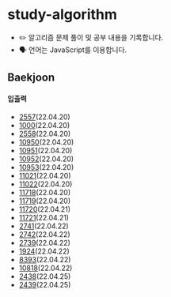 # study-algorithm

-   ✏️ 알고리즘 문제 풀이 및 공부 내용을 기록합니다.
-   🗣 언어는 JavaScript를 이용합니다.

## Baekjoon

#### 입출력

-   [2557](https://github.com/ppmyor/study-algorithm/blob/main/Baekjoon/2557.js)(22.04.20)
-   [1000](https://github.com/ppmyor/study-algorithm/blob/main/Baekjoon/1000.js)(22.04.20)
-   [2558](https://github.com/ppmyor/study-algorithm/blob/main/Baekjoon/2558.js)(22.04.20)
-   [10950](https://github.com/ppmyor/study-algorithm/blob/main/Baekjoon/10950.js)(22.04.20)
-   [10951](https://github.com/ppmyor/study-algorithm/blob/main/Baekjoon/10951.js)(22.04.20)
-   [10952](https://github.com/ppmyor/study-algorithm/blob/main/Baekjoon/10952.js)(22.04.20)
-   [10953](https://github.com/ppmyor/study-algorithm/blob/main/Baekjoon/10953.js)(22.04.20)
-   [11021](https://github.com/ppmyor/study-algorithm/blob/main/Baekjoon/11021.js)(22.04.20)
-   [11022](https://github.com/ppmyor/study-algorithm/blob/main/Baekjoon/11022.js)(22.04.20)
-   [11718](https://github.com/ppmyor/study-algorithm/blob/main/Baekjoon/11718.js)(22.04.20)
-   [11719](https://github.com/ppmyor/study-algorithm/blob/main/Baekjoon/11719.js)(22.04.20)
-   [11720](https://github.com/ppmyor/study-algorithm/blob/main/Baekjoon/11720.js)(22.04.21)
-   [11721](https://github.com/ppmyor/study-algorithm/blob/main/Baekjoon/11721.js)(22.04.21)
-   [2741](https://github.com/ppmyor/study-algorithm/blob/main/Baekjoon/2741.js)(22.04.22)
-   [2742](https://github.com/ppmyor/study-algorithm/blob/main/Baekjoon/2742.js)(22.04.22)
-   [2739](https://github.com/ppmyor/study-algorithm/blob/main/Baekjoon/2739.js)(22.04.22)
-   [1924](https://github.com/ppmyor/study-algorithm/blob/main/Baekjoon/1924.js)(22.04.22)
-   [8393](https://github.com/ppmyor/study-algorithm/blob/main/Baekjoon/8393.js)(22.04.22)
-   [10818](https://github.com/ppmyor/study-algorithm/blob/main/Baekjoon/10818.js)(22.04.22)
-   [2438](https://github.com/ppmyor/study-algorithm/blob/main/Baekjoon/2438.js)(22.04.25)
-   [2439](https://github.com/ppmyor/study-algorithm/blob/main/Baekjoon/2439.js)(22.04.25)

